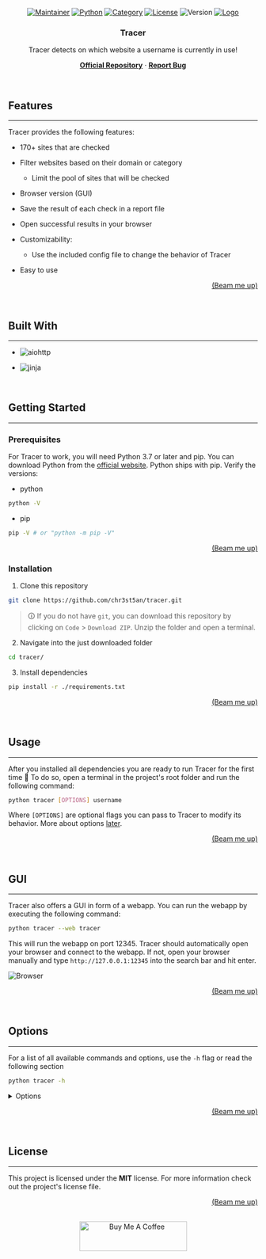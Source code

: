 <div align="center">

[![Maintainer](https://img.shields.io/badge/Maintainer-chr3st5an-purple?style=for-the-badge)](https://github.com/chr3st5an)
[![Python](https://img.shields.io/badge/Python->=3.8.1-blue?style=for-the-badge&logo=python)](https://www.python.org/downloads/)
[![Category](https://img.shields.io/badge/Category-OSINT-brightgreen?style=for-the-badge)](https://en.wikipedia.org/wiki/Open-source_intelligence)
[![License](https://img.shields.io/badge/License-MIT-brightgreen?style=for-the-badge)](https://github.com/chr3st5an/tracer/blob/main/LICENSE)
![Version](https://img.shields.io/badge/Version-1.0.2-brightgreen?style=for-the-badge)
[![Logo](https://i.imgur.com/HV5KtwO.png)](https://github.com/chr3st5an/tracer)

### Tracer

Tracer detects on which website a username is currently in use!

**[Official Repository](https://github.com/chr3st5an/tracer)** · **[Report Bug](https://github.com/chr3st5an/tracer/issues)**

</div>

<br/>

## Features

---

Tracer provides the following features:

- 170+ sites that are checked

- Filter websites based on their domain or category

  - Limit the pool of sites that will be checked

- Browser version (GUI)

- Save the result of each check in a report file

- Open successful results in your browser

- Customizability:

  - Use the included config file to change the behavior of Tracer

- Easy to use

<div align="right">

[(Beam me up)](#tracer)

</div>

<br/>

## Built With

---

- ![aiohttp](https://img.shields.io/badge/aiohttp-black?style=for-the-badge&logo=aiohttp)

- ![jinja](https://img.shields.io/badge/jinja-black?style=for-the-badge&logo=jinja)

</br>

## Getting Started

---

### Prerequisites

For Tracer to work, you will need Python 3.7 or later and pip. You can download Python from the [official website](https://www.python.org/downloads/). Python ships with pip. Verify the versions:

- python

```bash
python -V
```

- pip

```bash
pip -V # or "python -m pip -V"
```

<div align="right">

[(Beam me up)](#tracer)

</div>

### Installation

1. Clone this repository

```bash
git clone https://github.com/chr3st5an/tracer.git
```

> 🛈 If you do not have `git`, you can download this repository by clicking on `Code` > `Download ZIP`. Unzip the folder and open a terminal.

2. Navigate into the just downloaded folder

```bash
cd tracer/
```

3. Install dependencies

```bash
pip install -r ./requirements.txt
```

<div align="right">

[(Beam me up)](#tracer)

</div>

<br/>

## Usage

---

After you installed all dependencies you are ready to run Tracer for the first time 🎉 To do so, open a terminal in the project's root folder and run the following command:

```bash
python tracer [OPTIONS] username
```

Where `[OPTIONS]` are optional flags you can pass to Tracer to modify its behavior. More about options [later](#options).

<div align="right">

[(Beam me up)](#tracer)

</div>

<br/>

## GUI

---

Tracer also offers a GUI in form of a webapp. You can run the webapp by executing the following command:

```bash
python tracer --web tracer
```

This will run the webapp on port 12345. Tracer should automatically open your browser and connect to the webapp. If not, open your browser manually and type `http://127.0.0.1:12345` into the search bar and hit enter.

![Browser](https://i.imgur.com/TRRtQMP.png)

<div align="right">

[(Beam me up)](#tracer)

</div>

<br/>

## Options

---

For a list of all available commands and options, use the `-h` flag or read the following section

```bash
python tracer -h
```

<details>

<summary>Options</summary>

- `-h`, `--help` *print a help message and exit*

- `-t <timeout>` *set a timeout for requests*

- `-e <domain>` *exclude a domain*

- `-o <domain>` *only check this domain for the username*

- `-O <category>` *only check sites that fall under this category for the username*

- `-E <category>` *exclude all sites that fall under this category*

- `-b` *open sites on which the username got found, in your default browser*

- `-v` *print additional information while the program runs*

- `-a` *print all websites*

- `--web` *run a GUI in form of a local webapp*

- `--ip-check` *retrieve your public IP address before starting the main program*

</details>

<div align="right">

[(Beam me up)](#tracer)

</div>

<br/>

## License

---

This project is licensed under the **MIT** license. For more information check out the project's license file.

<div align="right">

[(Beam me up)](#tracer)

</div>

<br/>

<div align="center">
    <a href="https://www.buymeacoffee.com/chr3st5an" target="_blank">
        <img src="https://cdn.buymeacoffee.com/buttons/v2/default-violet.png" alt="Buy Me A Coffee" style="height: 60px !important;width: 217px !important;"/>
    </a>
</div>
